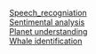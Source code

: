 [Speech_recogniation](https://www.kaggle.com/c/tensorflow-speech-recognition-challenge)        
[Sentimental analysis](https://www.kaggle.com/c/sentiment-analysis-on-movie-reviews)          
[Planet understanding](https://www.kaggle.com/c/planet-understanding-the-amazon-from-space)     
[Whale identification](https://www.kaggle.com/c/whale-categorization-playground)
